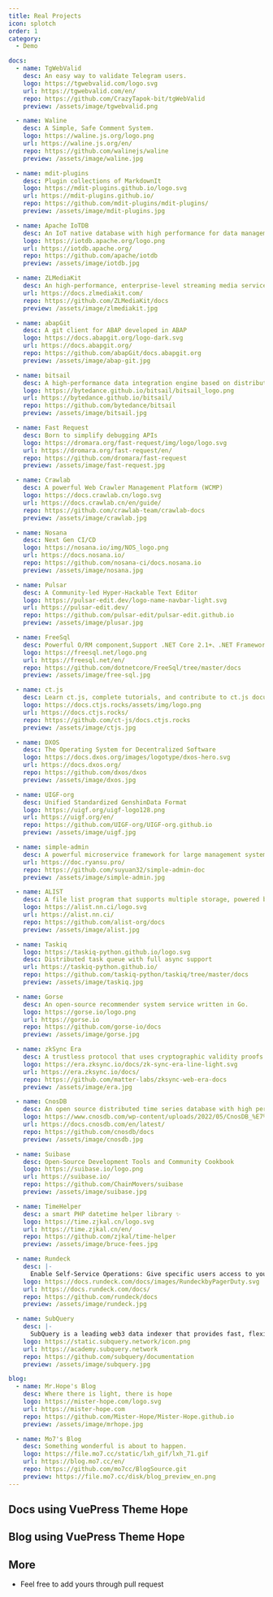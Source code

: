 ```yaml
---
title: Real Projects
icon: splotch
order: 1
category:
  - Demo

docs:
  - name: TgWebValid
    desc: An easy way to validate Telegram users.
    logo: https://tgwebvalid.com/logo.svg
    url: https://tgwebvalid.com/en/
    repo: https://github.com/CrazyTapok-bit/tgWebValid
    preview: /assets/image/tgwebvalid.png

  - name: Waline
    desc: A Simple, Safe Comment System.
    logo: https://waline.js.org/logo.png
    url: https://waline.js.org/en/
    repo: https://github.com/walinejs/waline
    preview: /assets/image/waline.jpg

  - name: mdit-plugins
    desc: Plugin collections of MarkdownIt
    logo: https://mdit-plugins.github.io/logo.svg
    url: https://mdit-plugins.github.io/
    repo: https://github.com/mdit-plugins/mdit-plugins/
    preview: /assets/image/mdit-plugins.jpg

  - name: Apache IoTDB
    desc: An IoT native database with high performance for data management and analysis
    logo: https://iotdb.apache.org/logo.png
    url: https://iotdb.apache.org/
    repo: https://github.com/apache/iotdb
    preview: /assets/image/iotdb.jpg

  - name: ZLMediaKit
    desc: An high-performance, enterprise-level streaming media service framework based on C++11.
    url: https://docs.zlmediakit.com/
    repo: https://github.com/ZLMediaKit/docs
    preview: /assets/image/zlmediakit.jpg

  - name: abapGit
    desc: A git client for ABAP developed in ABAP
    logo: https://docs.abapgit.org/logo-dark.svg
    url: https://docs.abapgit.org/
    repo: https://github.com/abapGit/docs.abapgit.org
    preview: /assets/image/abap-git.jpg

  - name: bitsail
    desc: A high-performance data integration engine based on distributed architecture, supporting data synchronization between multiple heterogeneous data sources.
    logo: https://bytedance.github.io/bitsail/bitsail_logo.png
    url: https://bytedance.github.io/bitsail/
    repo: https://github.com/bytedance/bitsail
    preview: /assets/image/bitsail.jpg

  - name: Fast Request
    desc: Born to simplify debugging APIs
    logo: https://dromara.org/fast-request/img/logo/logo.svg
    url: https://dromara.org/fast-request/en/
    repo: https://github.com/dromara/fast-request
    preview: /assets/image/fast-request.jpg

  - name: Crawlab
    desc: A powerful Web Crawler Management Platform (WCMP)
    logo: https://docs.crawlab.cn/logo.svg
    url: https://docs.crawlab.cn/en/guide/
    repo: https://github.com/crawlab-team/crawlab-docs
    preview: /assets/image/crawlab.jpg

  - name: Nosana
    desc: Next Gen CI/CD
    logo: https://nosana.io/img/NOS_logo.png
    url: https://docs.nosana.io/
    repo: https://github.com/nosana-ci/docs.nosana.io
    preview: /assets/image/nosana.jpg

  - name: Pulsar
    desc: A Community-led Hyper-Hackable Text Editor
    logo: https://pulsar-edit.dev/logo-name-navbar-light.svg
    url: https://pulsar-edit.dev/
    repo: https://github.com/pulsar-edit/pulsar-edit.github.io
    preview: /assets/image/plusar.jpg

  - name: FreeSql
    desc: Powerful O/RM component,Support .NET Core 2.1+、.NET Framework 4.0+ and Xamarin✨
    logo: https://freesql.net/logo.png
    url: https://freesql.net/en/
    repo: https://github.com/dotnetcore/FreeSql/tree/master/docs
    preview: /assets/image/free-sql.jpg

  - name: ct.js
    desc: Learn ct.js, complete tutorials, and contribute to ct.js documentation
    logo: https://docs.ctjs.rocks/assets/img/logo.png
    url: https://docs.ctjs.rocks/
    repo: https://github.com/ct-js/docs.ctjs.rocks
    preview: /assets/image/ctjs.jpg

  - name: DXOS
    desc: The Operating System for Decentralized Software
    logo: https://docs.dxos.org/images/logotype/dxos-hero.svg
    url: https://docs.dxos.org/
    repo: https://github.com/dxos/dxos
    preview: /assets/image/dxos.jpg

  - name: UIGF-org
    desc: Unified Standardized GenshinData Format
    logo: https://uigf.org/uigf-logo128.png
    url: https://uigf.org/en/
    repo: https://github.com/UIGF-org/UIGF-org.github.io
    preview: /assets/image/uigf.jpg

  - name: simple-admin
    desc: A powerful microservice framework for large management system
    url: https://doc.ryansu.pro/
    repo: https://github.com/suyuan32/simple-admin-doc
    preview: /assets/image/simple-admin.jpg

  - name: ALIST
    desc: A file list program that supports multiple storage, powered by Gin and Solidjs.
    logo: https://alist.nn.ci/logo.svg
    url: https://alist.nn.ci/
    repo: https://github.com/alist-org/docs
    preview: /assets/image/alist.jpg

  - name: Taskiq
    logo: https://taskiq-python.github.io/logo.svg
    desc: Distributed task queue with full async support
    url: https://taskiq-python.github.io/
    repo: https://github.com/taskiq-python/taskiq/tree/master/docs
    preview: /assets/image/taskiq.jpg

  - name: Gorse
    desc: An open-source recommender system service written in Go.
    logo: https://gorse.io/logo.png
    url: https://gorse.io
    repo: https://github.com/gorse-io/docs
    preview: /assets/image/gorse.jpg

  - name: zkSync Era
    desc: A trustless protocol that uses cryptographic validity proofs to provide scalable and low-cost transactions on Ethereum
    logo: https://era.zksync.io/docs/zk-sync-era-line-light.svg
    url: https://era.zksync.io/docs/
    repo: https://github.com/matter-labs/zksync-web-era-docs
    preview: /assets/image/era.jpg

  - name: CnosDB
    desc: An open source distributed time series database with high performance, high compression rate and high ease of use
    logo: https://www.cnosdb.com/wp-content/uploads/2022/05/CnosDB_%E7%99%BD-300x108.png
    url: https://docs.cnosdb.com/en/latest/
    repo: https://github.com/cnosdb/docs
    preview: /assets/image/cnosdb.jpg

  - name: Suibase
    desc: Open-Source Development Tools and Community Cookbook
    logo: https://suibase.io/logo.png
    url: https://suibase.io/
    repo: https://github.com/ChainMovers/suibase
    preview: /assets/image/suibase.jpg

  - name: TimeHelper
    desc: a smart PHP datetime helper library ✨
    logo: https://time.zjkal.cn/logo.svg
    url: https://time.zjkal.cn/en/
    repo: https://github.com/zjkal/time-helper
    preview: /assets/image/bruce-fees.jpg

  - name: Rundeck
    desc: |-
      Enable Self-Service Operations: Give specific users access to your existing tools, services, and script
    logo: https://docs.rundeck.com/docs/images/RundeckbyPagerDuty.svg
    url: https://docs.rundeck.com/docs/
    repo: https://github.com/rundeck/docs
    preview: /assets/image/rundeck.jpg

  - name: SubQuery
    desc: |-
      SubQuery is a leading web3 data indexer that provides fast, flexible, and decentralised APIs for web3 projects
    logo: https://static.subquery.network/icon.png
    url: https://academy.subquery.network
    repo: https://github.com/subquery/documentation
    preview: /assets/image/subquery.jpg

blog:
  - name: Mr.Hope's Blog
    desc: Where there is light, there is hope
    logo: https://mister-hope.com/logo.svg
    url: https://mister-hope.com
    repo: https://github.com/Mister-Hope/Mister-Hope.github.io
    preview: /assets/image/mrhope.jpg

  - name: Mo7's Blog
    desc: Something wonderful is about to happen.
    logo: https://file.mo7.cc/static/lxh_gif/lxh_71.gif
    url: https://blog.mo7.cc/en/
    repo: https://github.com/mo7cc/BlogSource.git
    preview: https://file.mo7.cc/disk/blog_preview_en.png
---
```


## Docs using VuePress Theme Hope

<SiteInfo
  v-for="item in $frontmatter.docs"
  :key="item.link"
  v-bind="item"
/>

## Blog using VuePress Theme Hope

<SiteInfo
  v-for="item in $frontmatter.blog"
  :key="item.link"
  v-bind="item"
/>

## More

- Feel free to add yours through pull request
